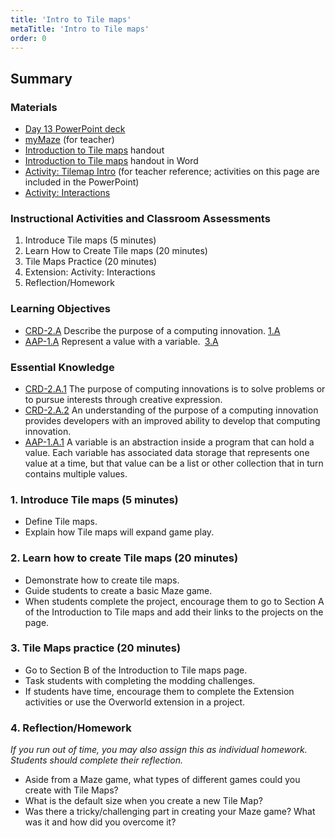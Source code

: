 ```yaml
---
title: 'Intro to Tile maps'
metaTitle: 'Intro to Tile maps'
order: 0
---
```


## Summary

### Materials 

* [Day 13 PowerPoint deck]()
* [myMaze]() (for teacher)
* <a href="/unit-5/day-13/intro-tile-maps">Introduction to Tile maps</a> handout
* [Introduction to Tile maps]() handout in Word
* [Activity: Tilemap Intro]() (for teacher reference; activities on this page are included in the PowerPoint)
* [Activity: Interactions]()

### Instructional Activities and Classroom Assessments

1. Introduce Tile maps (5 minutes)
2. Learn How to Create Tile maps (20 minutes)
3. Tile Maps Practice (20 minutes)
4. Extension: Activity: Interactions
5. Reflection/Homework

### Learning Objectives 

* [CRD-2.A]() Describe the purpose of a computing innovation. [1.A]()
* [AAP-1.A]() Represent a value with a variable. [3.A]()

### Essential Knowledge 

* [CRD-2.A.1]() The purpose of computing innovations is to solve problems or to pursue interests through creative expression.
* [CRD-2.A.2]() An understanding of the purpose of a computing innovation provides developers with an improved ability to develop that computing innovation.
* [AAP-1.A.1]() A variable is an abstraction inside a program that can hold a value. Each variable has associated data storage that represents one value at a time, but that value can be a list or other collection that in turn contains multiple values.

### 1. Introduce Tile maps (5 minutes)

* Define Tile maps.
* Explain how Tile maps will expand game play.

### 2. Learn how to create Tile maps (20 minutes) 

* Demonstrate how to create tile maps.
* Guide students to create a basic Maze game.
* When students complete the project, encourage them to go to Section A of the Introduction to Tile maps and add their links to the projects on the page.

### 3. Tile Maps practice (20 minutes)

* Go to Section B of the  Introduction to Tile maps page.
* Task students with completing the modding challenges.
* If students have time, encourage them to complete the Extension activities or use the Overworld extension in a project.

### 4. Reflection/Homework

_If you run out of time, you may also assign this as individual homework. Students should complete their reflection._

* Aside from a Maze game, what types of different games could you create with Tile Maps?
* What is the default size when you create a new Tile Map?
* Was there a tricky/challenging part in creating your Maze game?  What was it and how did you overcome it?